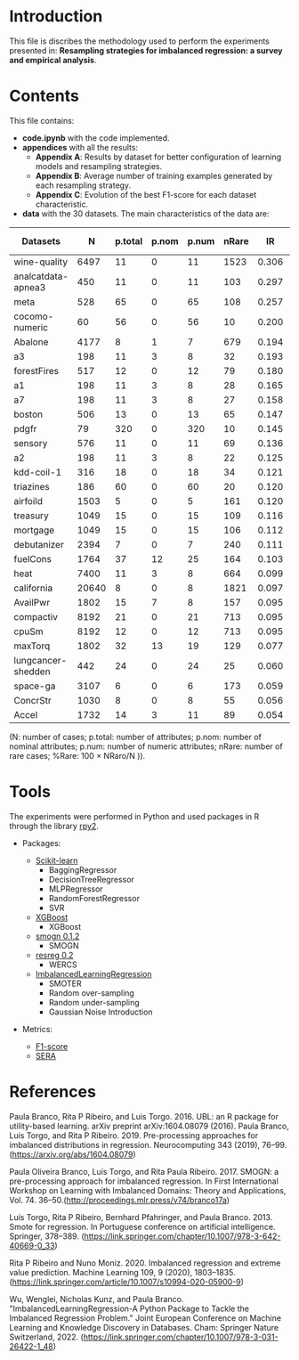 # Introduction

This file is discribes the methodology used to perform the experiments presented in: **Resampling strategies for imbalanced regression: a survey and empirical analysis**.

# Contents
This file contains:
- **code.ipynb** with the code implemented.
- **appendices** with all the results:
  - **Appendix A**: Results by dataset for better configuration of learning models and resampling strategies.
  - **Appendix B**: Average number of training examples generated by each resampling strategy.
  - **Appendix C**: Evolution of the best F1-score for each dataset characteristic.
- **data** with the 30 datasets. The main characteristics of the data are:


| **Datasets**          | **N**   | **p.total** | **p.nom** | **p.num** | **nRare** | **IR** | **% Rare** |
|-----------------------|---------|-------------|-----------|-----------|------------|--------|------------|
| wine-quality          | 6497    | 11          | 0         | 11        | 1523       | 0.306  | 23.4       |
| analcatdata-apnea3    | 450     | 11          | 0         | 11        | 103        | 0.297  | 22.9       |
| meta                  | 528     | 65          | 0         | 65        | 108        | 0.257  | 20.5       |
| cocomo-numeric        | 60      | 56          | 0         | 56        | 10         | 0.200  | 16.7       |
| Abalone               | 4177    | 8           | 1         | 7         | 679        | 0.194  | 16.3       |
| a3                    | 198     | 11          | 3         | 8         | 32         | 0.193  | 16.2       |
| forestFires           | 517     | 12          | 0         | 12        | 79         | 0.180  | 15.3       |
| a1                    | 198     | 11          | 3         | 8         | 28         | 0.165  | 14.1       |
| a7                    | 198     | 11          | 3         | 8         | 27         | 0.158  | 13.6       |
| boston                | 506     | 13          | 0         | 13        | 65         | 0.147  | 12.8       |
| pdgfr                 | 79      | 320         | 0         | 320       | 10         | 0.145  | 12.7       |
| sensory               | 576     | 11          | 0         | 11        | 69         | 0.136  | 12.0       |
| a2                    | 198     | 11          | 3         | 8         | 22         | 0.125  | 11.1       |
| kdd-coil-1            | 316     | 18          | 0         | 18        | 34         | 0.121  | 10.8       |
| triazines             | 186     | 60          | 0         | 60        | 20         | 0.120  | 10.8       |
| airfoild              | 1503    | 5           | 0         | 5         | 161        | 0.120  | 10.7       |
| treasury              | 1049    | 15          | 0         | 15        | 109        | 0.116  | 10.4       |
| mortgage              | 1049    | 15          | 0         | 15        | 106        | 0.112  | 10.1       |
| debutanizer           | 2394    | 7           | 0         | 7         | 240        | 0.111  | 10.0       |
| fuelCons              | 1764    | 37          | 12        | 25        | 164        | 0.103  | 9.3        |
| heat                  | 7400    | 11          | 3         | 8         | 664        | 0.099  | 9.0        |
| california            | 20640   | 8           | 0         | 8         | 1821       | 0.097  | 8.8        |
| AvailPwr              | 1802    | 15          | 7         | 8         | 157        | 0.095  | 8.7        |
| compactiv             | 8192    | 21          | 0         | 21        | 713        | 0.095  | 8.7        |
| cpuSm                 | 8192    | 12          | 0         | 12        | 713        | 0.095  | 8.7        |
| maxTorq               | 1802    | 32          | 13        | 19        | 129        | 0.077  | 7.2        |
| lungcancer-shedden    | 442     | 24          | 0         | 24        | 25         | 0.060  | 5.7        |
| space-ga              | 3107    | 6           | 0         | 6         | 173        | 0.059  | 5.6        |
| ConcrStr              | 1030    | 8           | 0         | 8         | 55         | 0.056  | 5.3        |
| Accel                 | 1732    | 14          | 3         | 11        | 89         | 0.054  | 5.1        |


(N: number of cases; p.total: number of attributes; p.nom: number of nominal attributes; p.num: number of numeric attributes; nRare: number of rare cases; %Rare: 100 × NRaro/N )).


# Tools

The experiments were performed in Python and used packages in R through the library [rpy2](https://rpy2.github.io/).

- Packages:

  - [Scikit-learn](https://scikit-learn.org/stable/)
    - BaggingRegressor
    - DecisionTreeRegressor
    - MLPRegressor
    - RandomForestRegressor
    - SVR
  - [XGBoost](https://xgboost.readthedocs.io/)
    - XGBoost
  - [smogn 0.1.2](https://pypi.org/project/smogn/)
    - SMOGN
  - [resreg 0.2](https://pypi.org/project/resreg/)
    - WERCS
  - [ImbalancedLearningRegression](https://pypi.org/project/ImbalancedLearningRegression/)
    - SMOTER
    - Random over-sampling 
    - Random under-sampling
    - Gaussian Noise Introduction


- Metrics:
  - [F1-score](https://github.com/rpribeiro/uba)
  - [SERA](https://github.com/nunompmoniz/IRon)

# References

Paula Branco, Rita P Ribeiro, and Luis Torgo. 2016. UBL: an R package for utility-based learning. arXiv preprint arXiv:1604.08079 (2016).
Paula Branco, Luis Torgo, and Rita P Ribeiro. 2019. Pre-processing approaches for imbalanced distributions in regression. Neurocomputing 343
(2019), 76–99. (https://arxiv.org/abs/1604.08079) 

Paula Oliveira Branco, Luís Torgo, and Rita Paula Ribeiro. 2017. SMOGN: a pre-processing approach for imbalanced regression. In First International
Workshop on Learning with Imbalanced Domains: Theory and Applications, Vol. 74. 36–50.(http://proceedings.mlr.press/v74/branco17a)

Luís Torgo, Rita P Ribeiro, Bernhard Pfahringer, and Paula Branco. 2013. Smote for regression. In Portuguese conference on artificial intelligence.
Springer, 378–389. (https://link.springer.com/chapter/10.1007/978-3-642-40669-0_33)

Rita P Ribeiro and Nuno Moniz. 2020. Imbalanced regression and extreme value prediction. Machine Learning 109, 9 (2020), 1803–1835. (https://link.springer.com/article/10.1007/s10994-020-05900-9)

Wu, Wenglei, Nicholas Kunz, and Paula Branco. "ImbalancedLearningRegression-A Python Package to Tackle the Imbalanced Regression Problem." Joint European Conference on Machine Learning and Knowledge Discovery in Databases. Cham: Springer Nature Switzerland, 2022. (https://link.springer.com/chapter/10.1007/978-3-031-26422-1_48)
